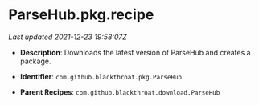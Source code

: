 # ParseHub.pkg.recipe

_Last updated 2021-12-23 19:58:07Z_

- **Description**: Downloads the latest version of ParseHub and creates a package.

- **Identifier**: `com.github.blackthroat.pkg.ParseHub`

- **Parent Recipes**: `com.github.blackthroat.download.ParseHub`